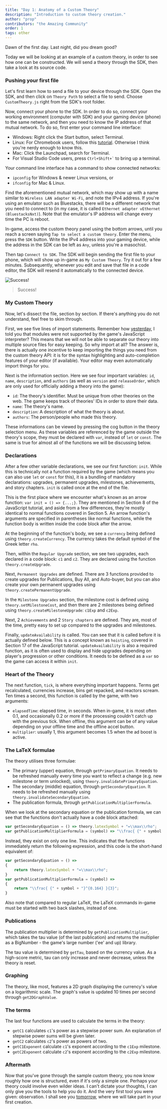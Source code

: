 ```yaml
---
title: "Day 1: Anatomy of a Custom Theory"
description: "Introduction to custom theory creation."
author: "prop"
contributors: "the Amazing Community"
order: 1
tags: other
---
```


Dawn of the first day. Last night, did you dream good?

Today we will be looking at an example of a custom theory, in order to see how one can be constructed. We will send a theory through the SDK, then take a look at its source code.

### Pushing your first file

Let's first learn how to send a file to your device through the SDK. Open the SDK, and then click on `Theory Path` to select a file to send. Choose `CustomTheory.js` right from the SDK's root folder.

Now, connect your phone to the SDK. In order to do so, connect your working environment (computer with SDK) and your gaming device (phone) to the same network, and then you need to know the IP address of that mutual network. To do so, first enter your command line interface:

- Windows: Right click the Start button, select Terminal.
- Linux: For Chromebook users, follow this [tutorial](https://chromeos.dev/en/productivity/terminal). Otherwise I think you're nerdy enough to know this.
- Mac: Click the Launchpad, search for Terminal.
- For Visual Studio Code users, press `` Ctrl+Shift+` `` to bring up a terminal.

Your command line interface has a command to show connected networks:

- `ipconfig` for Windows & newer Linux versions, or
- `ifconfig` for Mac & Linux.

Find the aforementioned mutual network, which may show up with a name similar to `Wireless LAN adapter Wi-Fi`, and note the IPv4 address. If you're using an emulator such as Bluestacks, there will be a different network that you need to connect to (in my case, it is called `Ethernet adapter vEthernet (BluestacksNxt)`). Note that the emulator's IP address will change every time the PC is reboot.

In-game, access the custom theory panel using the bottom arrows, until you reach a screen saying `Tap to select a custom theory`. Enter the menu, press the `SDK` button. Write the IPv4 address into your gaming device, while the address in the SDK can be left as `Any`, unless you're a masochist.

Then tap `Connect to SDK`. The SDK will begin sending the first file to your phone, which will show up in-game as `My Custom Theory`. Try it out for a few minutes. Subsequently, whenever you edit and save that file in a code editor, the SDK will resend it automatically to the connected device.

![Success!](/images/ct-creation/1/sdk.png)

> Success!

### My Custom Theory

Now, let's dissect the file, section by section. If there's anything you do not understand, feel free to skim through.

First, we see five lines of import statements. Remember how [yesterday](<Day 0.md#prerequisites>), I told you that modules were not supported by the game's JavaScript interpreter? This means that we will not be able to separate our theory into multiple source files for easy keeping. So why import at all? The answer is, there is actually one incentive to keep importing the things you need from the custom theory API: it is for the syntax highlighting and auto-completion features of your editor (if available). Your editor may even automatically import things for you.

Next is the information section. Here we see four important variables: `id`, `name`, `description`, and `authors` (as well as `version` and `releaseOrder`, which are only used for officially adding a theory into the game):

- `id`: The theory's identifier. Must be unique from other theories on the web. The game keeps track of theories' IDs in order to store their data.
- `name`: The theory's name.
- `description`: A description of what the theory is about.
- `authors`: The person/people who made this theory.

These informations can be viewed by pressing the cog button in the theory selection menu. As these variables are referenced by the game outside the theory's scope, they must be declared with `var`, instead of `let` or `const`. The same is true for almost all of the functions we will be discussing below.

### Declarations

After a few other variable declarations, we see our first function: `init`. While this is technically not a function required by the game (which means you can also use `let` or `const` for this), it is a bundling of mandatory declarations: upgrades, permanent upgrades, milestones, achievements, and story chapters. `init` is called once at the end of the file.

This is the first place where we encounter what's known as an arrow function: `var init = () => {...;}`. They are mentioned in Section 8 of the JavaScript tutorial, and aside from a few differences, they're mostly identical to normal functions covered in Section 5. An arrow function's arguments are specified in parentheses like normal functions, while the function body is written inside the code block after the arrow.

At the beginning of the function's body, we see a `currency` being defined using `theory.createCurrency`. The currency takes the default symbol of the Greek letter `rho`.

Then, within the `Regular Upgrade` section, we see two upgrades, each declared in a code block: `c1` and `c2`. They are declared using the function `theory.createUpgrade`.

Next, `Permanent Upgrades` are defined. There are 3 functions provided to create upgrades for Publications, Buy All, and Auto-buyer, but you can also create your own permanent upgrades using `theory.createPermanentUpgrade`.

In the `Milestone Upgrades` section, the milestone cost is defined using `theory.setMilestoneCost`, and then there are 2 milestones being defined using `theory.createMilestoneUpgrade`: `c1Exp` and `c2Exp`.

Next, 2 `Achievements` and 2 `Story chapters` are defined. They are, most of the time, pretty easy to set up compared to the upgrades and milestones.

Finally, `updateAvailability` is called. You can see that it is called before it is actually defined below. This is a concept known as `hoisting`, covered in Section 17 of the JavaScript tutorial. `updateAvailability` is also a required function, as it is often used to display and hide upgrades depending on player's progression or other conditions. It needs to be defined as a `var` so the game can access it within `init`.

### Heart of the Theory

The next function, `tick`, is where everything important happens. Terms get recalculated, currencies increase, bins get repacked, and reactors scream. Ten times a second, this function is called by the game, with two arguments:

- `elapsedTime`: elapsed time, in seconds. When in-game, it is most often 0.1, and occasionally 0.2 or more if the processing couldn't catch up with the previous tick. When offline, this argument can be of any value depending on your offline time and the offline accel button.
- `multiplier`: usually 1, this argument becomes 1.5 when the ad boost is active.

### The LaTeX formulae

The theory utilises three formulae:

- The primary (upper) equation, through `getPrimaryEquation`. It needs to be refreshed manually every time you want to reflect a change (e.g. new milestone or term unlocked), using `theory.invalidatePrimaryEquation`.
- The secondary (middle) equation, through `getSecondaryEquation`. It needs to be refreshed manually using `theory.invalidateSecondaryEquation`.
- The publication formula, through `getPublicationMultiplierFormula`.

When we look at the secondary equation or the publication formula, we can see that the functions don't actually have a code block attached:

```js
var getSecondaryEquation = () => theory.latexSymbol + "=\\max\\rho";
var getPublicationMultiplierFormula = (symbol) => "\\frac{ {" + symbol + "}^{0.164} }{3}";
```

Instead, they exist on only one line. This indicates that the functions immediately return the following expression, and this code is the short-hand equivalent of:

```js
var getSecondaryEquation = () =>
{
    return theory.latexSymbol + "=\\max\\rho";
}
var getPublicationMultiplierFormula = (symbol) =>
{
    return "\\frac{ {" + symbol + "}^{0.164} }{3}";
}
```

Also note that compared to regular LaTeX, the LaTeX commands in-game must be started with two back slashes, instead of one.

### Publications

The publication multiplier is determined by `getPublicationMultiplier`, which takes the tau value (of the last publication) and returns the multiplier as a BigNumber - the game's large number ('ee' and up) library.

The tau value is determined by `getTau`, based on the currency value. As a high-score metric, tau can only increase and never decrease, unless the theory is reset.

### Graphing

The theory, like most, features a 2D graph displaying the currency's value on a logarithmic scale. The graph's value is updated 10 times per second through `get2DGraphValue`.

### The terms

The last four functions are used to calculate the terms in the theory:

- `getC1` calculates `c1`'s power as a stepwise power sum. An explanation of stepwise power sums will be given later.
- `getC2` calculates `c2`'s power as powers of two.
- `getC1Exponent` calculate `c1`'s exponent according to the `c1Exp` milestone.
- `getC2Exponent` calculate `c2`'s exponent according to the `c2Exp` milestone.

### Aftermath

Now that you've gone through the sample custom theory, you now know roughly how one is structured, even if it's only a simple one. Perhaps your theory could involve even wilder ideas. I can't dictate your thoughts, I can only give you the tools to help you do it. And the very first tool you were given: observation. I shall see you [tomorrow](../ct-creation-day-2/), where we will take part in your first creation.
